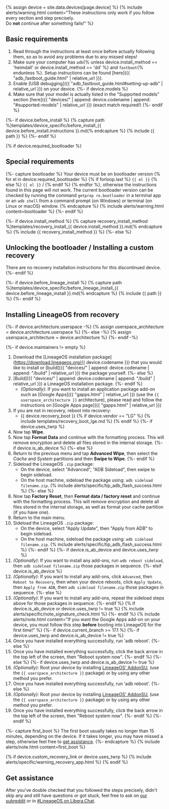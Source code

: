 {% assign device = site.data.devices[page.device] %}
{% include alerts/warning.html content="These instructions only work if you follow every section and step precisely.<br/>
Do **not** continue after something fails!" %}

## Basic requirements

1. Read through the instructions at least once before actually following them, so as to avoid any problems due to any missed steps!
2. Make sure your computer has `adb`{% unless device.install_method == 'heimdall' or device.install_method == 'dd' %} and `fastboot`{% endunless %}. Setup instructions can be found [here]({{ "adb_fastboot_guide.html" | relative_url }}).
3. Enable [USB debugging]({{ "adb_fastboot_guide.html#setting-up-adb" | relative_url }}) on your device.
{%- if device.models %}
4. Make sure that your model is actually listed in the "Supported models" section [here]({{ "devices/" | append: device.codename | append: "#supported-models" | relative_url }}) (exact match required!)
{%- endif %}

{%- if device.before_install %}
{% capture path %}templates/device_specific/before_install_{{ device.before_install.instructions }}.md{% endcapture %}
{% include {{ path }} %}
{%- endif %}

{% if device.required_bootloader %}
## Special requirements

{%- capture bootloader %}
Your device must be on bootloader version {% for el in device.required_bootloader %} {% if forloop.last %} `{{ el }}` {% else %} `{{ el }}` / {% endif %} {% endfor %}, otherwise the instructions found in this page will not work.
The current bootloader version can be checked by running the command `getprop ro.bootloader` in a terminal app or an `adb shell` from a command prompt (on Windows) or terminal (on Linux or macOS) window.
{% endcapture %}
{% include alerts/warning.html content=bootloader %}
{%- endif %}

<script>
$(function() {
  if (window.location.hash.length === 0) {
    toggleBlur()
  }
})

function toggleBlur() {
  $('#blurred').toggleClass('blurred')
  $('#unblur').toggle()
}
</script>

<div id="unblur" style="display: none;">
  By clicking the following button you are confirming that you've met all of the basic requirements and read the warnings.<br/>
  <button onclick="toggleBlur()" class="btn btn-primary">Show instructions</button>
</div>

<div id="blurred" markdown="1">

{%- if device.install_method %}
{% capture recovery_install_method %}templates/recovery_install_{{ device.install_method }}.md{% endcapture %}
{% include {{ recovery_install_method }} %}
{%- else %}
## Unlocking the bootloader / Installing a custom recovery

There are no recovery installation instructions for this discontinued device.
{%- endif %}

{%- if device.before_lineage_install %}
{% capture path %}templates/device_specific/before_lineage_install_{{ device.before_lineage_install }}.md{% endcapture %}
{% include {{ path }} %}
{%- endif %}

## Installing LineageOS from recovery

{%- if device.architecture.userspace -%}
{% assign userspace_architecture = device.architecture.userspace %}
{%- else -%}
{% assign userspace_architecture = device.architecture %}
{%- endif -%}

{%- if device.maintainers != empty %}
1. Download the [LineageOS installation package](https://download.lineageos.org/{{ device.codename }}) that you would like to install or [build]({{ "devices/" | append: device.codename | append: "/build" | relative_url }}) the package yourself.
{%- else %}
1. [Build]({{ "devices/" | append: device.codename | append: "/build" | relative_url }}) a LineageOS installation package.
{%- endif %}
    * _(Optionally)_: If you want to install an application package add-on such as [Google Apps]({{ "gapps.html" | relative_url }}) (use the `{{ userspace_architecture }}` architecture), please read and follow the instructions on [Google Apps page]({{ "gapps.html" | relative_url }})
2. If you are not in recovery, reboot into recovery:
    * {{ device.recovery_boot }}
    {% if device.vendor == "LG" %}
        {% include templates/recovery_boot_lge.md %}
    {% endif %}
{%- if device.uses_twrp %}
3. Now tap **Wipe**.
4. Now tap **Format Data** and continue with the formatting process. This will remove encryption and delete all files stored in the internal storage.
{%- if device.is_ab_device %}
{%- else %}
5. Return to the previous menu and tap **Advanced Wipe**, then select the *Cache* and *System* partitions and then **Swipe to Wipe**.
{%- endif %}
6. Sideload the LineageOS `.zip` package:
    * On the device, select "Advanced", "ADB Sideload", then swipe to begin sideload.
    * On the host machine, sideload the package using: `adb sideload filename.zip`.
        {% include alerts/specific/tip_adb_flash_success.html %}
{%- else %}
3. Now tap **Factory Reset**, then **Format data / factory reset** and continue with the formatting process. This will remove encryption and delete all files stored in the internal storage, as well as format your cache partition (if you have one).
5. Return to the main menu.
6. Sideload the LineageOS `.zip` package:
    * On the device, select "Apply Update", then "Apply from ADB" to begin sideload.
    * On the host machine, sideload the package using: `adb sideload filename.zip`.
        {% include alerts/specific/tip_adb_flash_success.html %}
{%- endif %}
{%- if device.is_ab_device and device.uses_twrp %}
7. _(Optionally)_: If you want to install any add-ons, run `adb reboot sideload`, then `adb sideload filename.zip` those packages in sequence.
{%- elsif device.is_ab_device %}
7. _(Optionally)_: If you want to install any add-ons, click `Advanced`, then `Reboot to Recovery`, then when your device reboots, click `Apply Update`, then `Apply from ADB`, then `adb sideload filename.zip` those packages in sequence.
{%- else %}
7. _(Optionally)_: If you want to install any add-ons, repeat the sideload steps above for those packages in sequence.
{%- endif %}
{% if device.is_ab_device or device.uses_twrp != true %}
    {% include alerts/specific/note_signature_check.html %}
{%- endif %}
    {% include alerts/note.html content="If you want the Google Apps add-on on your device, you must follow this step **before** booting into LineageOS for the first time!" %}
{%- if device.current_branch >= 17.1 %}
{%- if device.uses_twrp and device.is_ab_device != true %}
8. Once you have installed everything successfully, run 'adb reboot'.
{%- else %}
8. Once you have installed everything successfully, click the back arrow in the top left of the screen, then "Reboot system now".
{%- endif %}
{%- else %}
{%- if device.uses_twrp and device.is_ab_device != true %}
8. _(Optionally)_: Root your device by installing [LineageOS' AddonSU](https://download.lineageos.org/extras), (use the `{{ userspace_architecture }}` package) or by using any other method you prefer.
9. Once you have installed everything successfully, run 'adb reboot'.
{%- else %}
8. _(Optionally)_: Root your device by installing [LineageOS' AddonSU](https://download.lineageos.org/extras), (use the `{{ userspace_architecture }}` package) or by using any other method you prefer.
9. Once you have installed everything successfully, click the back arrow in the top left of the screen, then "Reboot system now".
{%- endif %}
{%- endif %}

{%- capture first_boot %}
The first boot usually takes no longer than 15 minutes, depending on the device.
If it takes longer, you may have missed a step, otherwise feel free to [get assistance](#get-assistance).
{%- endcapture %}
{% include alerts/note.html content=first_boot %}


{% if device.custom_recovery_link or device.uses_twrp %}
{% include alerts/specific/warning_recovery_app.html %}
{% endif %}

## Get assistance

After you've double checked that you followed the steps precisely, didn't skip any and still have questions or got stuck, feel free to ask on [our subreddit](https://reddit.com/r/LineageOS) or in
[#LineageOS on Libera.Chat](https://kiwiirc.com/nextclient/irc.libera.chat#lineageos).

</div>
